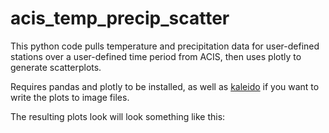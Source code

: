 # acis_temp_precip_scatter

This python code pulls temperature and precipitation data for user-defined stations over a user-defined time period from ACIS, then uses plotly to generate scatterplots.

Requires pandas and plotly to be installed, as well as [kaleido](https://plotly.com/python/static-image-export/]) if you want to write the plots to image files.

The resulting plots look will look something like this:

